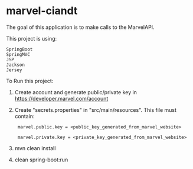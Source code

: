 # marvel-ciandt

The goal of this application is to make calls to the MarvelAPI.

This project is using:

    SpringBoot
    SpringMVC
    JSP
    Jackson
    Jersey

To Run this project:

1. Create account and generate public/private key in https://developer.marvel.com/account
2. Create "secrets.properties" in "src/main/resources". This file must contain:

        marvel.public.key = <public_key_generated_from_marvel_website>

        marvel.private.key = <private_key_generated_from_marvel_website>
3. mvn clean install
4. clean spring-boot:run